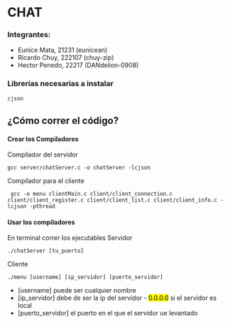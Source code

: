 # CHAT
### Integrantes:
- Eunice Mata, 21231 (eunicean) 
- Ricardo Chuy, 222107 (chuy-zip)
- Hector Penedo, 22217 (DANdelion-0908)

### Librerías necesarias a instalar
```c
cjson
```

## ¿Cómo correr el código?

#### Crear los Compiladores
Compilador del servidor
```
gcc server/chatServer.c -o chatServer -lcjson
```
Compilador para el cliente
```
 gcc -o menu clientMain.c client/client_connection.c client/client_register.c client/client_list.c client/client_info.c -lcjson -pthread
```

#### Usar los compiladores
En terminal correr los ejecutables
Servidor
```
./chatServer [tu_puerto]
```
Cliente
```
./menu [username] [ip_servidor] [puerto_servidor]
```
- [username] puede ser cualquier nombre
- [ip_servidor] debe de ser la ip del servidor - <mark>0.0.0.0</mark> si el servidor es local
- [puerto_servidor] el puerto en el que el servidor ue levantado
